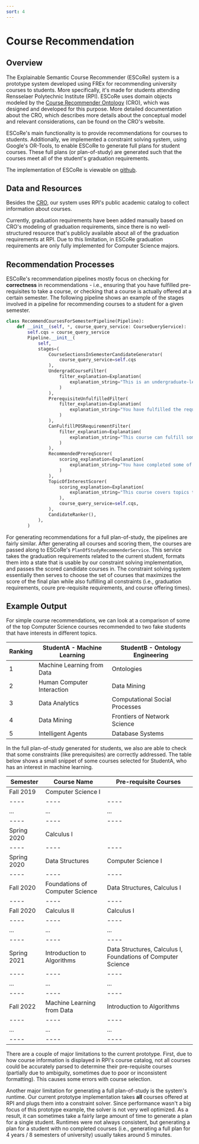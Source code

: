 ```yaml
---
sort: 4
---
```


# Course Recommendation

## Overview

The Explainable Semantic Course Recommender (ESCoRe) system is a prototype
system developed using FREx for recommending university courses to students.
More specifically, it's made for students attending Rensselaer Polytechnic
Institute (RPI). ESCoRe uses domain objects modeled by the 
[Course Recommender Ontology](https://rpi-ontology-engineering.netlify.app/oe2020/course-recommender/) (CRO),
which was designed and developed for this purpose. More detailed documentation
about the CRO, which describes more details about the conceptual model and
relevant considerations, can be found on the CRO's website.

ESCoRe's main functionality is to provide recommendations for courses to students.
Additionally, we implemented a constraint solving system, using Google's OR-Tools,
to enable ESCoRe to generate full plans for student courses. These full plans
(or plan-of-study) are generated such that the courses meet all of the student's
graduation requirements. 

The implementation of ESCoRe is viewable on [github](https://github.com/solashirai/ExplainableCourseRecommender/).

## Data and Resources

Besides the [CRO](https://rpi-ontology-engineering.netlify.app/oe2020/course-recommender/ontology),
our system uses RPI's public academic catalog to collect information about courses.

Currently, graduation requirements have been added manually based on CRO's modeling
of graduation requirements, since there is no well-structured resource that's
publicly available about all of the graduation requirements at RPI. 
Due to this limitation, in ESCoRe graduation requirements are only fully implemented
for Computer Science majors. 

## Recommendation Processes

ESCoRe's recommendation pipelines mostly focus on checking for __correctness__
in recommendations - i.e., ensuring that you have fulfilled pre-requisites to
take a course, or checking that a course is actually offered at a certain semester.
The following pipeline shows an example of the stages involved in a pipeline for
recommending courses to a student for a given semester.

``` python
class RecommendCoursesForSemesterPipeline(Pipeline):
    def __init__(self, *, course_query_service: CourseQueryService):
        self.cqs = course_query_service
        Pipeline.__init__(
            self,
            stages=(
                CourseSectionsInSemesterCandidateGenerator(
                    course_query_service=self.cqs
                ),
                UndergradCourseFilter(
                    filter_explanation=Explanation(
                        explanation_string="This is an undergraduate-level course."
                    )
                ),
                PrerequisiteUnfulfilledFilter(
                    filter_explanation=Explanation(
                        explanation_string="You have fulfilled the required prerequisites to take this course."
                    )
                ),
                CanFulfillPOSRequirementFilter(
                    filter_explanation=Explanation(
                        explanation_string="This course can fulfill some requirement towards your degree."
                    )
                ),
                RecommendedPrereqScorer(
                    scoring_explanation=Explanation(
                        explanation_string="You have completed some of the recommended prerequisites for this course."
                    )
                ),
                TopicOfInterestScorer(
                    scoring_explanation=Explanation(
                        explanation_string="This course covers topics that you have indicated as being interested in."
                    ),
                    course_query_service=self.cqs,
                ),
                CandidateRanker(),
            ),
        )
``` 

For generating recommendations for a full plan-of-study, the pipelines are fairly similar.
After generating all courses and scoring them, the courses are passed along to
ESCoRe's `PlanOfStudyRecommenderService`. This service takes the graduation
requirements related to the current student, formats them into a state
that is usable by our constraint solving implementation, and passes the
scored candidate courses in. The constraint solving system essentially then
serves to choose the set of courses that maximizes the score of the final plan
while also fulfilling all constraints (i.e., graduation requirements, 
coure pre-requisite requirements, and course offering times).

## Example Output

For simple course recommendations, we can look at a comparison of some of the
top Computer Science courses recommended to two fake students that have
interests in different topics.

| Ranking | StudentA - Machine Learning | StudentB - Ontology Engineering |
| ---- | ---- | ---- |
| 1 | Machine Learning from Data | Ontologies |  
| 2 | Human Computer Interaction | Data Mining |  
| 3 | Data Analytics | Computational Social Processes |  
| 4 | Data Mining | Frontiers of Network Science |  
| 5 | Intelligent Agents | Database Systems |

In the full plan-of-study generated for students, we also are able to 
check that some constraints (like prerequisites) are correctly addressed.
The table below shows a small snippet of some courses selected for 
StudentA, who has an interest in machine learning.

| Semester | Course Name | Pre-requisite Courses |
| ---- | ---- | ---- |
| Fall 2019 | Computer Science I |   |
| ---- | ---- | ---- |
| ... | ... | ... |
| ---- | ---- | ---- |
| Spring 2020 | Calculus I |  |
| ---- | ---- | ---- |
| Spring 2020 | Data Structures | Computer Science I |
| ---- | ---- | ---- |
| Fall 2020 | Foundations of Computer Science | Data Structures, Calculus I |
| ---- | ---- | ---- |
| Fall 2020 | Calculus II | Calculus I |
| ---- | ---- | ---- |
| ... | ... | ... |
| ---- | ---- | ---- |
| Spring 2021 | Introduction to Algorithms | Data Structures, Calculus I, Foundations of Computer Science |
| ---- | ---- | ---- |
| ... | ... | ... |
| ---- | ---- | ---- |
| Fall 2022 | Machine Learning from Data | Introduction to Algorithms|
| ---- | ---- | ---- |
| ... | ... | ... |
| ---- | ---- | ---- |

There are a couple of major limitations to the current prototype.
First, due to how course information is displayed in RPI's course catalog,
not all courses could be accurately parsed to determine their pre-requisite
courses (partially due to ambiguity, sometimes due to poor or
inconsistent formatting). This causes some errors with course selection.

Another major limitation for generating a full plan-of-study is the system's
runtime. Our current prototype implementation takes __all__ courses offered
at RPI and plugs them into a constraint solver. Since performance wasn't a
big focus of this prototype example, the solver is not very well optimized.
As a result, it can sometimes take a fairly large amount of time to generate
a plan for a single student. Runtimes were not always consistent, but
generating a plan for a student with no completed courses (i.e., generating
a full plan for 4 years / 8 semesters of university) usually takes around 5 minutes.
